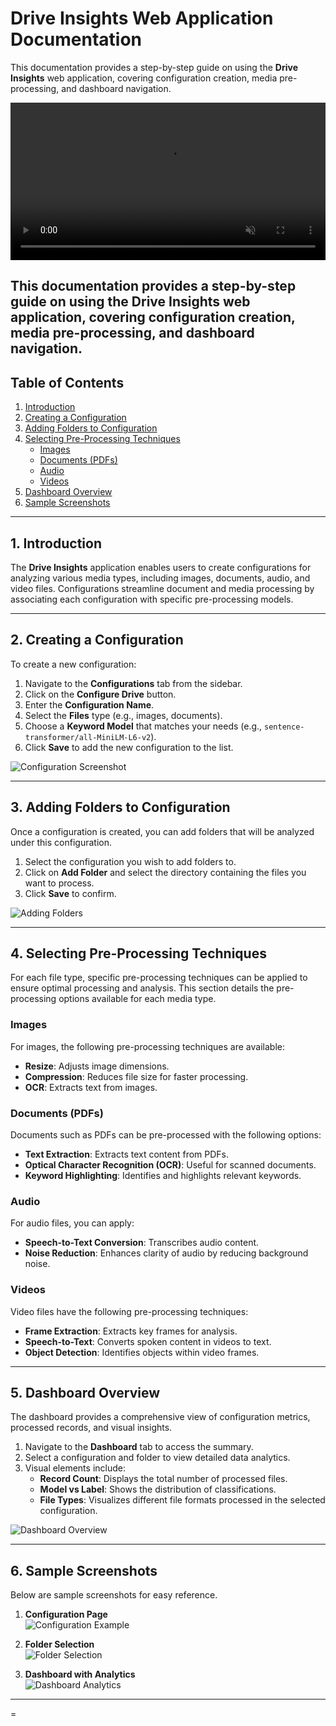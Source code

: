 
# Drive Insights Web Application Documentation

This documentation provides a step-by-step guide on using the **Drive Insights** web application, covering configuration creation, media pre-processing, and dashboard navigation.

<video controls autoplay loop muted width="100%">
    <source src="../images/Drives/DriveInsights_UIcut.mp4" type="video/mp4">
    Your browser does not support the video tag.
</video>



This documentation provides a step-by-step guide on using the **Drive Insights** web application, covering configuration creation, media pre-processing, and dashboard navigation.
---

## Table of Contents

1. [Introduction](#introduction)
2. [Creating a Configuration](#creating-a-configuration)
3. [Adding Folders to Configuration](#adding-folders-to-configuration)
4. [Selecting Pre-Processing Techniques](#selecting-pre-processing-techniques)
    - [Images](#images)
    - [Documents (PDFs)](#documents-pdfs)
    - [Audio](#audio)
    - [Videos](#videos)
5. [Dashboard Overview](#dashboard-overview)
6. [Sample Screenshots](#sample-screenshots)

---

## 1. Introduction

The **Drive Insights** application enables users to create configurations for analyzing various media types, including images, documents, audio, and video files. Configurations streamline document and media processing by associating each configuration with specific pre-processing models.

---

## 2. Creating a Configuration

To create a new configuration:

1. Navigate to the **Configurations** tab from the sidebar.
2. Click on the **Configure Drive** button.
3. Enter the **Configuration Name**.
4. Select the **Files** type (e.g., images, documents).
5. Choose a **Keyword Model** that matches your needs (e.g., `sentence-transformer/all-MiniLM-L6-v2`).
6. Click **Save** to add the new configuration to the list.

![Configuration Screenshot](../images/Drives/Picture%201.png)

---

## 3. Adding Folders to Configuration

Once a configuration is created, you can add folders that will be analyzed under this configuration.

1. Select the configuration you wish to add folders to.
2. Click on **Add Folder** and select the directory containing the files you want to process.
3. Click **Save** to confirm.

![Adding Folders](../images/Drives/Picture%202.png)

---

## 4. Selecting Pre-Processing Techniques

For each file type, specific pre-processing techniques can be applied to ensure optimal processing and analysis. This section details the pre-processing options available for each media type.

### Images

For images, the following pre-processing techniques are available:

- **Resize**: Adjusts image dimensions.
- **Compression**: Reduces file size for faster processing.
- **OCR**: Extracts text from images.
<!-- 
![Image Pre-Processing](./images/Drives/Picture%203.png) -->

### Documents (PDFs)

Documents such as PDFs can be pre-processed with the following options:

- **Text Extraction**: Extracts text content from PDFs.
- **Optical Character Recognition (OCR)**: Useful for scanned documents.
- **Keyword Highlighting**: Identifies and highlights relevant keywords.
<!-- 
![PDF Pre-Processing](./images/Drives/Picture%204.png) -->

### Audio

For audio files, you can apply:

- **Speech-to-Text Conversion**: Transcribes audio content.
- **Noise Reduction**: Enhances clarity of audio by reducing background noise.

<!-- ![Audio Pre-Processing](./images/audio_preprocessing.png) -->

### Videos

Video files have the following pre-processing techniques:

- **Frame Extraction**: Extracts key frames for analysis.
- **Speech-to-Text**: Converts spoken content in videos to text.
- **Object Detection**: Identifies objects within video frames.

<!-- ![Video Pre-Processing](./images/video_preprocessing.png) -->

---

## 5. Dashboard Overview

The dashboard provides a comprehensive view of configuration metrics, processed records, and visual insights.

1. Navigate to the **Dashboard** tab to access the summary.
2. Select a configuration and folder to view detailed data analytics.
3. Visual elements include:
   - **Record Count**: Displays the total number of processed files.
   - **Model vs Label**: Shows the distribution of classifications.
   - **File Types**: Visualizes different file formats processed in the selected configuration.

![Dashboard Overview](../images/Drives/Picture%203.png)

---

## 6. Sample Screenshots

Below are sample screenshots for easy reference. 

1. **Configuration Page**  
   ![Configuration Example](../images/Drives/Picture%204.png)

2. **Folder Selection**  
   ![Folder Selection](../images/Drives/Picture%205.png)

3. **Dashboard with Analytics**  
   ![Dashboard Analytics](../images/Drives/Picture%206.png)

---
=